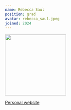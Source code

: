 ```yaml
---
name: Rebecca Saul
position: grad
avatar: rebecca_saul.jpeg
joined: 2024
---
```


<img width="200" src="{{site.baseurl}}/images/people/{{page.avatar}}">

[Personal website](https://rbsaul.github.io/)
